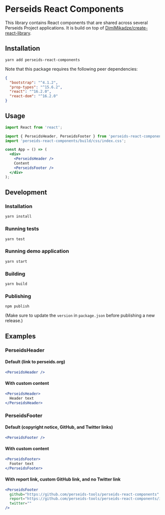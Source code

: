 # Perseids React Components

This library contains React components that are shared across several Perseids Project applications.
It is build on top of [DimiMikadze/create-react-library](https://github.com/DimiMikadze/create-react-library).

## Installation

`yarn add perseids-react-components`

Note that this package requires the following peer dependencies:

```json
{
  "bootstrap": "^4.1.2",
  "prop-types": "^15.6.2",
  "react": "^16.2.0",
  "react-dom": "^16.2.0"
}
```

## Usage

```jsx
import React from 'react';

import { PerseidsHeader, PerseidsFooter } from 'perseids-react-components';
import 'perseids-react-components/build/css/index.css';

const App = () => (
  <div>
    <PerseidsHeader />
    Content
    <PerseidsFooter />
  </div>
);
```

## Development

### Installation

`yarn install`

### Running tests

`yarn test`

### Running demo application

`yarn start`

### Building

`yarn build`

### Publishing

`npm publish`

(Make sure to update the `version` in `package.json` before publishing a new release.)

## Examples

### PerseidsHeader

#### Default (link to perseids.org)

```jsx
<PerseidsHeader />
```

#### With custom content

```jsx
<PerseidsHeader>
  Header text
</PerseidsHeader>
```

### PerseidsFooter

#### Default (copyright notice, GitHub, and Twitter links)

```jsx
<PerseidsFooter />
```

#### With custom content

```jsx
<PerseidsFooter>
  Footer text
</PerseidsFooter>
```

#### With report link, custom GitHub link, and no Twitter link

```jsx
<PerseidsFooter
  github="https://github.com/perseids-tools/perseids-react-components"
  report="https://github.com/perseids-tools/perseids-react-components/issues"
  twitter=""
/>
```
